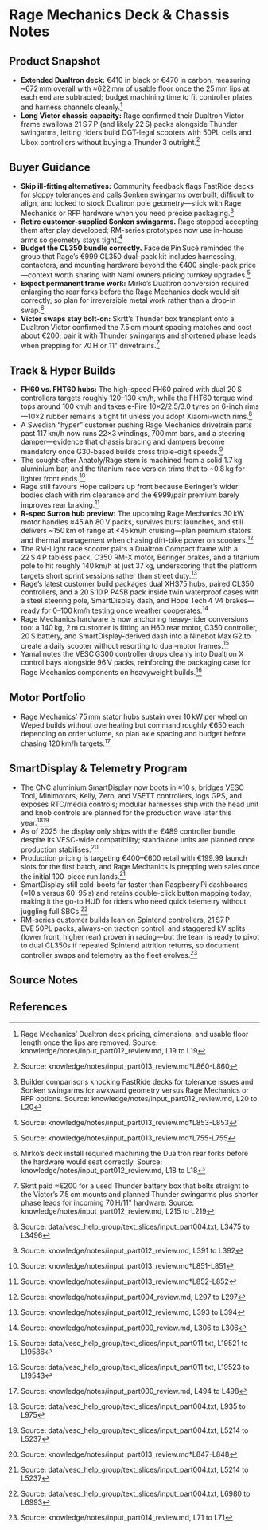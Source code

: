 # Rage Mechanics Deck & Chassis Notes

## Product Snapshot

- **Extended Dualtron deck:** €410 in black or €470 in carbon, measuring ~672 mm overall with ≈622 mm of usable floor once the 25 mm lips at each end are subtracted; budget machining time to fit controller plates and harness channels cleanly.[^deck_specs]
- **Long Victor chassis capacity:** Rage confirmed their Dualtron Victor frame swallows 21 S 7 P (and likely 22 S) packs alongside Thunder swingarms, letting riders build DGT-legal scooters with 50PL cells and Ubox controllers without buying a Thunder 3 outright.[^victor-packaging]

## Buyer Guidance

- **Skip ill-fitting alternatives:** Community feedback flags FastRide decks for sloppy tolerances and calls Sonken swingarms overbuilt, difficult to align, and locked to stock Dualtron pole geometry—stick with Rage Mechanics or RFP hardware when you need precise packaging.[^fitment_caveats]
- **Retire customer-supplied Sonken swingarms.** Rage stopped accepting them after play developed; RM-series prototypes now use in-house arms so geometry stays tight.[^rage-swingarm]
- **Budget the CL350 bundle correctly.** Face de Pin Sucé reminded the group that Rage’s €999 CL350 dual-pack kit includes harnessing, contactors, and mounting hardware beyond the €400 single-pack price—context worth sharing with Nami owners pricing turnkey upgrades.[^cl350-bundle]
- **Expect permanent frame work:** Mirko’s Dualtron conversion required enlarging the rear forks before the Rage Mechanics deck would sit correctly, so plan for irreversible metal work rather than a drop-in swap.[^fork_machining]
- **Victor swaps stay bolt-on:** Skrtt’s Thunder box transplant onto a Dualtron Victor confirmed the 7.5 cm mount spacing matches and cost about €200; pair it with Thunder swingarms and shortened phase leads when prepping for 70 H or 11" drivetrains.[^victor_transplant]

## Track & Hyper Builds

- **FH60 vs. FHT60 hubs:** The high-speed FH60 paired with dual 20 S controllers targets roughly 120–130 km/h, while the FHT60 torque wind tops around 100 km/h and takes e-Fire 10×2/2.5/3.0 tyres on 6-inch rims—10×2 rubber remains a tight fit unless you adopt Xiaomi-width rims.[^1]
- A Swedish “hyper” customer pushing Rage Mechanics drivetrain parts past 117 km/h now runs 22×3 windings, 700 mm bars, and a steering damper—evidence that chassis bracing and dampers become mandatory once G30-based builds cross triple-digit speeds.[^2]
- The sought-after Anatoly/Rage stem is machined from a solid 1.7 kg aluminium bar, and the titanium race version trims that to ~0.8 kg for lighter front ends.[^rage-stem]
- Rage still favours Hope calipers up front because Beringer’s wider bodies clash with rim clearance and the €999/pair premium barely improves rear braking.[^rage-hope]
- **R-spec Surron hub preview:** The upcoming Rage Mechanics 30 kW motor handles ≈45 Ah 80 V packs, survives burst launches, and still delivers ~150 km of range at <45 km/h cruising—plan premium stators and thermal management when chasing dirt-bike power on scooters.[^3]
- The RM-Light race scooter pairs a Dualtron Compact frame with a 22 S 4 P tabless pack, C350 RM-X motor, Beringer brakes, and a titanium pole to hit roughly 140 km/h at just 37 kg, underscoring that the platform targets short sprint sessions rather than street duty.[^4]
- Rage’s latest customer build packages dual XHS75 hubs, paired CL350 controllers, and a 20 S 10 P P45B pack inside twin waterproof cases with a steel steering pole, SmartDisplay dash, and Hope Tech 4 V4 brakes—ready for 0–100 km/h testing once weather cooperates.[^5]
- Rage Mechanics hardware is now anchoring heavy-rider conversions too: a 140 kg, 2 m customer is fitting an H60 rear motor, C350 controller, 20 S battery, and SmartDisplay-derived dash into a Ninebot Max G2 to create a daily scooter without resorting to dual-motor frames.[^g2_heavy_rider]
- Yamal notes the VESC G300 controller drops cleanly into Dualtron X control bays alongside 96 V packs, reinforcing the packaging case for Rage Mechanics components on heavyweight builds.[^g300_dualtron]

## Motor Portfolio

- Rage Mechanics’ 75 mm stator hubs sustain over 10 kW per wheel on Weped builds without overheating but command roughly €650 each depending on order volume, so plan axle spacing and budget before chasing 120 km/h targets.[^6]

## SmartDisplay & Telemetry Program

- The CNC aluminium SmartDisplay now boots in ≈10 s, bridges VESC Tool, Minimotors, Kelly, Zero, and VSETT controllers, logs GPS, and exposes RTC/media controls; modular harnesses ship with the head unit and knob controls are planned for the production wave later this year.[^7][^8]
- As of 2025 the display only ships with the €489 controller bundle despite its VESC-wide compatibility; standalone units are planned once production stabilises.[^rage-display-bundle]
- Production pricing is targeting €400–€600 retail with €199.99 launch slots for the first batch, and Rage Mechanics is prepping web sales once the initial 100-piece run lands.[^8]
- SmartDisplay still cold-boots far faster than Raspberry Pi dashboards (≈10 s versus 60–95 s) and retains double-click button mapping today, making it the go-to HUD for riders who need quick telemetry without juggling full SBCs.[^9]
- RM-series customer builds lean on Spintend controllers, 21 S7 P EVE 50PL packs, always-on traction control, and staggered kV splits (lower front, higher rear) proven in racing—but the team is ready to pivot to dual CL350s if repeated Spintend attrition returns, so document controller swaps and telemetry as the fleet evolves.[^10]

## Source Notes

[^deck_specs]: Rage Mechanics’ Dualtron deck pricing, dimensions, and usable floor length once the lips are removed. Source: knowledge/notes/input_part012_review.md, L19 to L19
[^fitment_caveats]: Builder comparisons knocking FastRide decks for tolerance issues and Sonken swingarms for awkward geometry versus Rage Mechanics or RFP options. Source: knowledge/notes/input_part012_review.md, L20 to L20
[^victor-packaging]: Source: knowledge/notes/input_part013_review.md†L860-L860
[^rage-swingarm]: Source: knowledge/notes/input_part013_review.md†L853-L853
[^rage-display-bundle]: Source: knowledge/notes/input_part013_review.md†L847-L848
[^rage-stem]: Source: knowledge/notes/input_part013_review.md†L851-L851
[^rage-hope]: Source: knowledge/notes/input_part013_review.md†L852-L852
[^cl350-bundle]: Source: knowledge/notes/input_part013_review.md†L755-L755
[^fork_machining]: Mirko’s deck install required machining the Dualtron rear forks before the hardware would seat correctly. Source: knowledge/notes/input_part012_review.md, L18 to L18
[^victor_transplant]: Skrtt paid ≈€200 for a used Thunder battery box that bolts straight to the Victor’s 7.5 cm mounts and planned Thunder swingarms plus shorter phase leads for incoming 70 H/11" hardware. Source: knowledge/notes/input_part012_review.md, L215 to L219
[^g2_heavy_rider]: Source: data/vesc_help_group/text_slices/input_part011.txt, L19521 to L19586
[^g300_dualtron]: Source: data/vesc_help_group/text_slices/input_part011.txt, L19523 to L19543

## References

[^1]: Source: data/vesc_help_group/text_slices/input_part004.txt, L3475 to L3496
[^2]: Source: knowledge/notes/input_part012_review.md, L391 to L392
[^3]: Source: knowledge/notes/input_part004_review.md, L297 to L297
[^4]: Source: knowledge/notes/input_part012_review.md, L393 to L394
[^5]: Source: knowledge/notes/input_part009_review.md, L306 to L306
[^6]: Source: knowledge/notes/input_part000_review.md, L494 to L498
[^7]: Source: data/vesc_help_group/text_slices/input_part004.txt, L935 to L975
[^8]: Source: data/vesc_help_group/text_slices/input_part004.txt, L5214 to L5237
[^9]: Source: data/vesc_help_group/text_slices/input_part004.txt, L6980 to L6993
[^10]: Source: knowledge/notes/input_part014_review.md, L71 to L71
